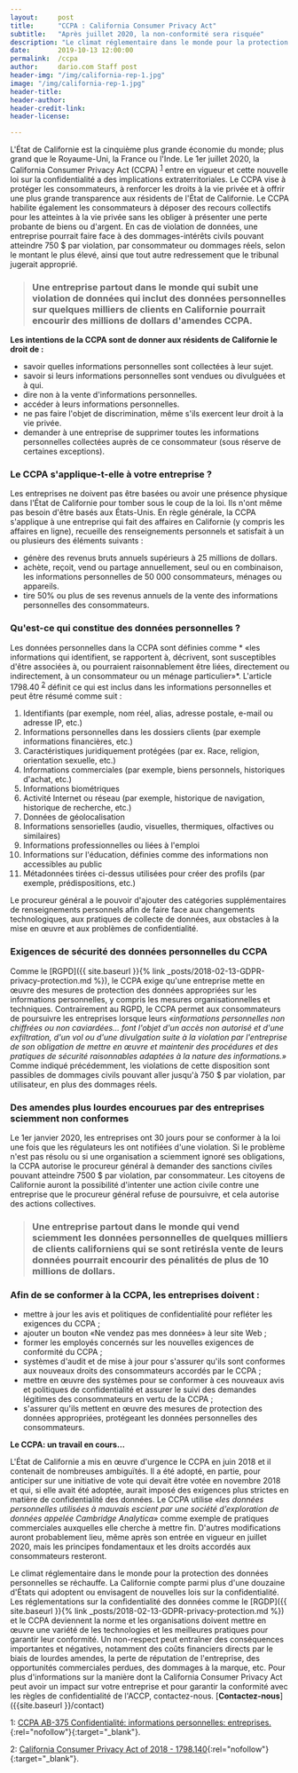 ```yaml
---
layout:     post
title:      "CCPA : California Consumer Privacy Act"
subtitle:   "Après juillet 2020, la non-conformité sera risquée"
description: "Le climat réglementaire dans le monde pour la protection des données s'active. Les réglementations sur la confidentialité des données comme le RGPD et le CCPA deviennent la norme. Votre entreprise est-elle prête?"
date:       2019-10-13 12:00:00
permalink:  /ccpa
author:     dario.com Staff post
header-img: "/img/california-rep-1.jpg"
image: "/img/california-rep-1.jpg"
header-title:
header-author:
header-credit-link:
header-license:

---
```


L'État de Californie est la cinquième plus grande économie du monde; plus grand que le Royaume-Uni, la France ou l'Inde. Le 1er juillet 2020, la California Consumer Privacy Act (CCPA) <sup>[1](#myfootnote1)</sup> entre en vigueur et cette nouvelle loi sur la confidentialité a des implications extraterritoriales. Le CCPA vise à protéger les consommateurs, à renforcer les droits à la vie privée et à offrir une plus grande transparence aux résidents de l'État de Californie. Le CCPA habilite également les consommateurs à déposer des recours collectifs pour les atteintes à la vie privée sans les obliger à présenter une perte probante de biens ou d'argent. En cas de violation de données, une entreprise pourrait faire face à des dommages-intérêts civils pouvant atteindre 750 $ par violation, par consommateur ou dommages réels, selon le montant le plus élevé, ainsi que tout autre redressement que le tribunal jugerait approprié.

> ### Une entreprise partout dans le monde qui subit une violation de données qui inclut des données personnelles sur quelques milliers de clients en Californie pourrait encourir des millions de dollars d'amendes CCPA.


**Les intentions de la CCPA sont de donner aux résidents de Californie le droit de :**

* savoir quelles informations personnelles sont collectées à leur sujet.
* savoir si leurs informations personnelles sont vendues ou divulguées et à qui.
* dire non à la vente d'informations personnelles.
* accéder à leurs informations personnelles.
* ne pas faire l'objet de discrimination, même s'ils exercent leur droit à la vie privée.
* demander à une entreprise de supprimer toutes les informations personnelles collectées auprès de ce consommateur (sous réserve de certaines exceptions).

### Le CCPA s'applique-t-elle à votre entreprise ?
Les entreprises ne doivent pas être basées ou avoir une présence physique dans l'État de Californie pour tomber sous le coup de la loi. Ils n'ont même pas besoin d'être basés aux États-Unis. En règle générale, la CCPA s'applique à une entreprise qui fait des affaires en Californie (y compris les affaires en ligne), recueille des renseignements personnels et satisfait à un ou plusieurs des éléments suivants :
* génère des revenus bruts annuels supérieurs à 25 millions de dollars.
* achète, reçoit, vend ou partage annuellement, seul ou en combinaison, les informations personnelles de 50 000 consommateurs, ménages ou appareils.
* tire 50% ou plus de ses revenus annuels de la vente des informations personnelles des consommateurs.

### Qu'est-ce qui constitue des données personnelles ?
Les données personnelles dans la CCPA sont définies comme * «les informations qui identifient, se rapportent à, décrivent, sont susceptibles d'être associées à, ou pourraient raisonnablement être liées, directement ou indirectement, à un consommateur ou un ménage particulier»*. L'article 1798.40  <sup>[2](#myfootnote2)</sup> définit ce qui est inclus dans les informations personnelles et peut être résumé comme suit :
1. Identifiants (par exemple, nom réel, alias, adresse postale, e-mail ou adresse IP, etc.)
2. Informations personnelles dans les dossiers clients (par exemple informations financières, etc.)
3. Caractéristiques juridiquement protégées (par ex. Race, religion, orientation sexuelle, etc.)
4. Informations commerciales (par exemple, biens personnels, historiques d'achat, etc.)
5. Informations biométriques
6. Activité Internet ou réseau (par exemple, historique de navigation, historique de recherche, etc.)
7. Données de géolocalisation
8. Informations sensorielles (audio, visuelles, thermiques, olfactives ou similaires)
9. Informations professionnelles ou liées à l'emploi
10. Informations sur l'éducation, définies comme des informations non accessibles au public
11. Métadonnées tirées ci-dessus utilisées pour créer des profils (par exemple, prédispositions, etc.)

Le procureur général a le pouvoir d'ajouter des catégories supplémentaires de renseignements personnels afin de faire face aux changements technologiques, aux pratiques de collecte de données, aux obstacles à la mise en œuvre et aux problèmes de confidentialité.

### Exigences de sécurité des données personnelles du CCPA
Comme le [RGPD]({{ site.baseurl }}{% link _posts/2018-02-13-GDPR-privacy-protection.md %}), le CCPA exige qu'une entreprise mette en œuvre des mesures de protection des données appropriées sur les informations personnelles, y compris les mesures organisationnelles et techniques. Contrairement au RGPD, le CCPA permet aux consommateurs de poursuivre les entreprises lorsque leurs *«informations personnelles non chiffrées ou non caviardées… font l'objet d'un accès non autorisé et d'une exfiltration, d'un vol ou d'une divulgation suite à la violation par l'entreprise de son obligation de mettre en œuvre et maintenir des procédures et des pratiques de sécurité raisonnables adaptées à la nature des informations.»* Comme indiqué précédemment, les violations de cette disposition sont passibles de dommages civils pouvant aller jusqu'à 750 $ par violation, par utilisateur, en plus des dommages réels.

### Des amendes plus lourdes encourues par des entreprises sciemment non conformes
Le 1er janvier 2020, les entreprises ont 30 jours pour se conformer à la loi une fois que les régulateurs les ont notifiées d'une violation. Si le problème n'est pas résolu ou si une organisation a sciemment ignoré ses obligations, la CCPA autorise le procureur général à demander des sanctions civiles pouvant atteindre 7500 $ par violation, par consommateur. Les citoyens de Californie auront la possibilité d'intenter une action civile contre une entreprise que le procureur général refuse de poursuivre, et cela autorise des actions collectives.

> ### Une entreprise partout dans le monde qui vend sciemment les données personnelles de quelques milliers de clients californiens qui se sont retirésla vente de leurs données pourrait encourir des pénalités de plus de 10 millions de dollars.

### Afin de se conformer à la CCPA, les entreprises doivent :
* mettre à jour les avis et politiques de confidentialité pour refléter les exigences du CCPA ;
* ajouter un bouton «Ne vendez pas mes données» à leur site Web ;
* former les employés concernés sur les nouvelles exigences de conformité du CCPA ;
* systèmes d'audit et de mise à jour pour s'assurer qu'ils sont conformes aux nouveaux droits des consommateurs accordés par le CCPA ;
* mettre en œuvre des systèmes pour se conformer à ces nouveaux avis et politiques de confidentialité et assurer le suivi des demandes légitimes des consommateurs en vertu de la CCPA ;
* s'assurer qu'ils mettent en œuvre des mesures de protection des données appropriées, protégeant les données personnelles des consommateurs.

**Le CCPA: un travail en cours…**

L'État de Californie a mis en œuvre d'urgence le CCPA en juin 2018 et il contenait de nombreuses ambiguïtés. Il a été adopté, en partie, pour anticiper sur une initiative de vote qui devait être votée en novembre 2018 et qui, si elle avait été adoptée, aurait imposé des exigences plus strictes en matière de confidentialité des données. Le CCPA utilise *«les données personnelles utilisées à mauvais escient par une société d'exploration de données appelée Cambridge Analytica»* comme exemple de pratiques commerciales auxquelles elle cherche à mettre fin. D'autres modifications auront probablement lieu, même après son entrée en vigueur en juillet 2020, mais les principes fondamentaux et les droits accordés aux consommateurs resteront.

Le climat réglementaire dans le monde pour la protection des données personnelles se réchauffe. La Californie compte parmi plus d'une douzaine d'États qui adoptent ou envisagent de nouvelles lois sur la confidentialité. Les réglementations sur la confidentialité des données comme le [RGDP]({{ site.baseurl }}{% link _posts/2018-02-13-GDPR-privacy-protection.md %}) et le CCPA deviennent la norme et les organisations doivent mettre en œuvre une variété de les technologies et les meilleures pratiques pour garantir leur conformité. Un non-respect peut entraîner des conséquences importantes et négatives, notamment des coûts financiers directs par le biais de lourdes amendes, la perte de réputation de l'entreprise, des opportunités commerciales perdues, des dommages à la marque, etc. Pour plus d'informations sur la manière dont la California Consumer Privacy Act peut avoir un impact sur votre entreprise et pour garantir la conformité avec les règles de confidentialité de l'ACCP, contactez-nous. [**Contactez-nous**] ({{site.baseurl }}/contact)

<a name="myfootnote1">1</a>: [CCPA AB-375 Confidentialité: informations personnelles: entreprises.](https://leginfo.legislature.ca.gov/faces/billTextClient.xhtml?bill_id=201720180AB375){:rel="nofollow"}{:target="_blank"}.

<a name="myfootnote2">2</a>: [California Consumer Privacy Act of 2018 - 1798.140](https://leginfo.legislature.ca.gov/faces/codes_displaySection.xhtml?lawCode=CIV&sectionNum=1798.140.){:rel="nofollow"}{:target="_blank"}.
